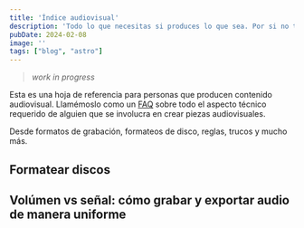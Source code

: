 ```yaml
---
title: 'Índice audiovisual'
description: 'Todo lo que necesitas si produces lo que sea. Por si no te acuerdas de algo ;)'
pubDate: 2024-02-08
image: ''
tags: ["blog", "astro"]
---
```


> *work in progress*

Esta es una hoja de referencia para personas que producen contenido audiovisual. Llamémoslo como un [FAQ](https://es.wikipedia.org/wiki/Preguntas_frecuentes) sobre todo el aspecto técnico requerido de alguien que se involucra en crear piezas audiovisuales.

Desde formatos de grabación, formateos de disco, reglas, trucos y mucho más. 

## Formatear discos 

## Volúmen vs señal: cómo grabar y exportar audio de manera uniforme

## 

